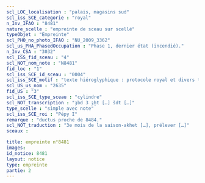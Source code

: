 ```yaml
---
scl_LOC_localisation : "palais, magasins sud"
scl_iss_SCE_categorie : "royal"
n_Inv_IFAO : "8481"
nature_scelle : "empreinte de sceau sur scellé"
typeObjet : "Empreinte"
scl_PHO_no_photo_IFAO : "NU_2009_3362"
scl_us_PHA_PhasedOccupation : "Phase 1, dernier état (incendié)."
n_Inv_CSA : "3032"
scl_ISS_fid_sceau : "4"
scl_NOT_nom_note : "N8481"
fid_loc : "1"
scl_iss_SCE_id_sceau : "0004"
scl_iss_SCE_motif : "texte hiéroglyphique : protocole royal et divers titres de scribe dans la mrt de Pépy"
scl_US_us_nom : "2635"
fid_US : "3"
scl_iss_SCE_type_sceau : "cylindre"
scl_NOT_transcription : "ȝbd 3 ȝḫt […] šdt […]"
type_scelle : "simple avec note"
scl_iss_SCE_roi : "Pépy I"
remarque : "ductus proche de 8484."
scl_NOT_traduction : "3e mois de la saison-akhet […], prélever […]"
sceaux :

title: empreinte n°8481
images: 
id_notice: 8481
layout: notice
type: empreinte
partie: 2
---
```

